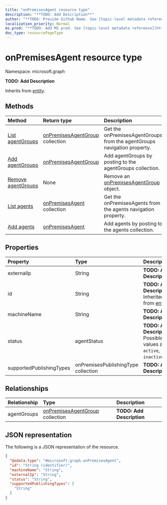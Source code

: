 ```yaml
---
title: "onPremisesAgent resource type"
description: "**TODO: Add Description**"
author: "**TODO: Provide Github Name. See [topic-level metadata reference](https://msgo.azurewebsites.net/add/document/guidelines/metadata.html#topic-level-metadata)**"
localization_priority: Normal
ms.prod: "**TODO: Add MS prod. See [topic-level metadata reference](https://msgo.azurewebsites.net/add/document/guidelines/metadata.html#topic-level-metadata)**"
doc_type: resourcePageType
---
```


# onPremisesAgent resource type


Namespace: microsoft.graph

**TODO: Add Description**


Inherits from [entity](../resources/entity.md).

## Methods
|Method|Return type|Description|
|:---|:---|:---|
|[List agentGroups](../api/onpremisesagent-list-agentgroups.md)|[onPremisesAgentGroup](../resources/onpremisesagentgroup.md) collection|Get the onPremisesAgentGroups from the agentGroups navigation property.|
|[Add agentGroups](../api/onpremisesagent-post-agentgroups.md)|[onPremisesAgentGroup](../resources/onpremisesagentgroup.md)|Add agentGroups by posting to the agentGroups collection.|
|[Remove agentGroups](../api/onpremisesagent-delete-agentgroups.md)|None|Remove an [onPremisesAgentGroup](../resources/onpremisesagentgroup.md) object.|
|[List agents](../api/onpremisesagentgroup-list-agents.md)|[onPremisesAgent](../resources/onpremisesagent.md) collection|Get the onPremisesAgents from the agents navigation property.|
|[Add agents](../api/onpremisesagentgroup-post-agents.md)|[onPremisesAgent](../resources/onpremisesagent.md)|Add agents by posting to the agents collection.|

## Properties
|Property|Type|Description|
|:---|:---|:---|
|externalIp|String|**TODO: Add Description**|
|id|String|**TODO: Add Description** Inherited from [entity](../resources/entity.md)|
|machineName|String|**TODO: Add Description**|
|status|agentStatus|**TODO: Add Description**. Possible values are: `active`, `inactive`.|
|supportedPublishingTypes|onPremisesPublishingType collection|**TODO: Add Description**|

## Relationships
|Relationship|Type|Description|
|:---|:---|:---|
|agentGroups|[onPremisesAgentGroup](../resources/onpremisesagentgroup.md) collection|**TODO: Add Description**|

## JSON representation
The following is a JSON representation of the resource.
<!-- {
  "blockType": "resource",
  "keyProperty": "id",
  "@odata.type": "microsoft.graph.onPremisesAgent",
  "baseType": "microsoft.graph.entity",
  "openType": false
}
-->
``` json
{
  "@odata.type": "#microsoft.graph.onPremisesAgent",
  "id": "String (identifier)",
  "machineName": "String",
  "externalIp": "String",
  "status": "String",
  "supportedPublishingTypes": [
    "String"
  ]
}
```

